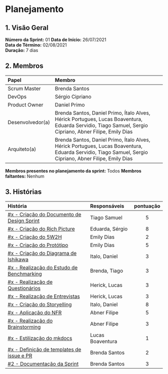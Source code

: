 # Planejamento 

## 1. Visão Geral
**Número da Sprint:** 01 
**Data de Início:** 26/07/2021   
**Data de Término:** 02/08/2021  
**Duração:** 7 dias  

## 2. Membros
|      Papel       |          Membro            |
| :--------------  | :-----------------------   |
|    Scrum Master  |       Brenda Santos        |
|      DevOps      |      Sérgio Cipriano       |
|   Product Owner  |       Daniel Primo         |
| Desenvolvedor(a) |Brenda Santos, Daniel Primo, Ítalo Alves, Hérick Portugues, Lucas Boaventura, Eduarda Servidio, Tiago Samuel, Sergio Cipriano, Abner Filipe, Emily Dias |
|   Arquiteto(a)   |Brenda Santos, Daniel Primo, Ítalo Alves, Hérick Portugues, Lucas Boaventura, Eduarda Servidio, Tiago Samuel, Sergio Cipriano, Abner Filipe, Emily Dias| 

**Membros presentes no planejamento da sprint:** Todos
**Membros faltantes:** Nenhum

## 3. Histórias

|  História  | Responsáveis  | pontuação |
| :--------  | :-----------  | :-------: |
|[#x - Criação do Documento de Design Sprint]( ) | Tiago Samuel |    5    | 
|[#x - Criação do Rich Picture]( ) | Eduarda, Sérgio |     8     | 
|[#x - Criação do 5W2H]( ) | Emily Dias |     2     | 
|[#x - Criação do Protótipo]( ) | Emily Dias |     5     | 
|[#x - Criação do Diagrama de Ishikawa]( ) | Italo, Daniel |     3     | 
|[#x - Realização do Estudo de Benchmarking]( ) | Brenda, Tiago |     3     | 
|[#x - Realização de Questionários]( ) | Herick, Lucas |     3     | 
|[#x - Realização de Entrevistas]( ) | Herick, Lucas |     3     | 
|[#x - Criação do Storyelling]( ) | Italo, Daniel |     8     | 
|[#x - Aplicação do NFR]( ) | Abner Filipe|     5    | 
|[#x - Realização do Brainstorming]( ) | Abner Filipe |     3     | 
|[#x - Estilização do mkdocs]() | Lucas Boaventura |     1     | 
|[#x - Definição de templates de issue e PR]( ) | Brenda Santos |     2     | 
|[#2 - Documentação da Sprint]( ) | Brenda Santos |     3     | 